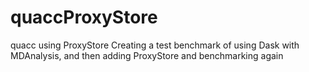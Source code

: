 # quaccProxyStore
quacc using ProxyStore
Creating a test benchmark of using Dask with MDAnalysis, and then adding ProxyStore and benchmarking again
